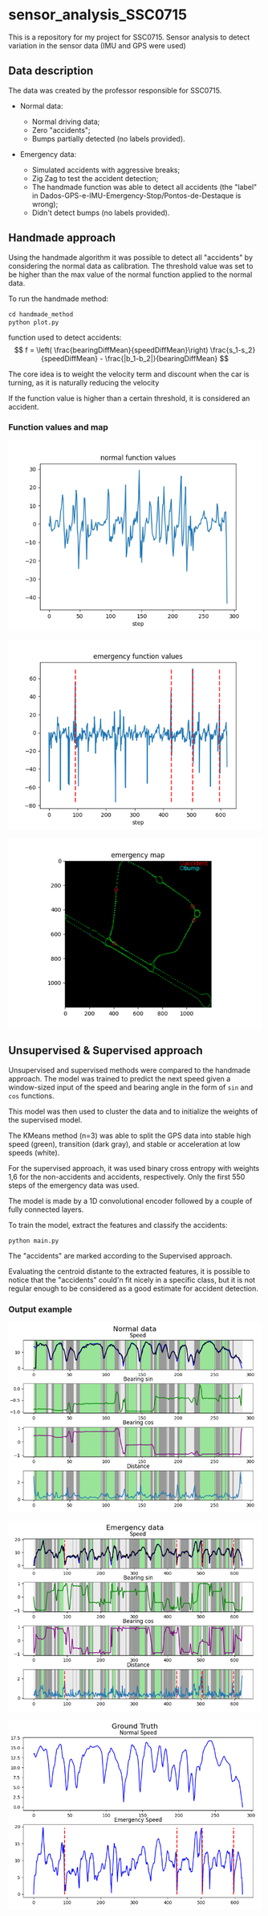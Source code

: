 # sensor_analysis_SSC0715

This is a repository for my project for SSC0715. Sensor analysis to detect variation in the sensor data (IMU and GPS were used)

## Data description
The data was created by the professor responsible for SSC0715.

- Normal data:
  - Normal driving data;
  - Zero "accidents";
  - Bumps partially detected (no labels provided).

- Emergency data:
  - Simulated accidents with aggressive breaks;
  - Zig Zag to test the accident detection;
  - The handmade function was able to detect all accidents (the "label" in Dados-GPS-e-IMU-Emergency-Stop/Pontos-de-Destaque is wrong);
  - Didn't detect bumps (no labels provided).

## Handmade approach

Using the handmade algorithm it was possible to detect all "accidents" by considering the normal data as calibration. The threshold value was set to be higher than the max value of the normal function applied to the normal data.

To run the handmade method:
```
cd handmade_method
python plot.py
```

function used to detect accidents:
$$ f = \left( \frac{bearingDiffMean}{speedDiffMean}\right) \frac{s_1-s_2}{speedDiffMean} - \frac{|b_1-b_2|}{bearingDiffMean} $$


The core idea is to weight the velocity term and discount when the car is turning, as it is naturally reducing the velocity


If the function value is higher than a certain threshold, it is considered an accident.

### Function values and map
<p align="center">
  <img src="imgs/normal_func.png">
</p>

<p align="center">
  <img src="imgs/emg_func.png">
</p>

<p align="center">
  <img src="imgs/emg_map.png">
</p>

## Unsupervised & Supervised approach

Unsupervised and supervised methods were compared to the handmade approach. The model was trained to predict the next speed given a window-sized input of the speed and bearing angle in the form of ```sin``` and ```cos``` functions.

This model was then used to cluster the data and to initialize the weights of the supervised model.

The KMeans method (n=3) was able to split the GPS data into stable high speed (green), transition (dark gray), and stable or acceleration at low speeds (white).

For the supervised approach, it was used binary cross entropy with weights 1,6 for the non-accidents and accidents, respectively. Only the first 550 steps of the emergency data was used.

The model is made by a 1D convolutional encoder followed by a couple of fully connected layers.

To train the model, extract the features and classify the accidents:
```
python main.py
```

The "accidents" are marked according to the Supervised approach.

Evaluating the centroid distante to the extracted features, it is possible to notice that the "accidents" could'n fit nicely in a specific class, but it is not regular enough to be considered as a good estimate for accident detection.

### Output example
<p align="center">
  <img src="imgs/normal_uns.png">
</p>

<p align="center">
  <img src="imgs/emg_uns.png">
</p>

<p align="center">
  <img src="imgs/gt.png">
</p>
